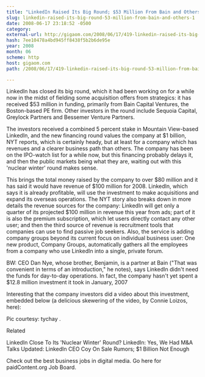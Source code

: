 ```yaml
---
title: "LinkedIn Raised Its Big Round; $53 Million From Bain and Others; $1 Billion Valuation"
slug: linkedin-raised-its-big-round-53-million-from-bain-and-others-1
date: 2008-06-17 23:18:52 -0500
category: 
external-url: http://gigaom.com/2008/06/17/419-linkedin-raised-its-big-round-53-million-from-bain-1-billion-valuation/
hash: 7ee10478a4bd945ff8438f5b2b6de95e
year: 2008
month: 06
scheme: http
host: gigaom.com
path: /2008/06/17/419-linkedin-raised-its-big-round-53-million-from-bain-1-billion-valuation/

---
```


LinkedIn has closed its big round, which it had been working on for a while now in the midst of fielding some acquisition offers from strategics: it has received $53 million in funding, primarily from Bain Capital Ventures, the Boston-based PE firm. Other investors in the round include Sequoia Capital, Greylock Partners and Bessemer Venture Partners. 



The investors received a combined 5 percent stake in Mountain View-based LinkedIn, and the new financing round values the company at $1 billion, NYT reports, which is certainly heady, but at least for a company which has revenues and a clearer business path than others. The company has been on the IPO-watch list for a while now, but this financing probably delays it, and then the public markets being what they are, waiting out with this 'nuclear winter' round makes sense.



This brings the total money raised by the company to over $80 million and it has said it would have revenue of $100 million for 2008. LinkedIn, which says it is already profitable, will use the investment to make acquisitions and expand its overseas operations. The NYT story also breaks down in more details the revenue sources for the company: LinkedIn will get only a quarter of its projected $100 million in revenue this year from ads; part of it is also the premium subscription, which let users directly contact any other user; and then the third source of revenue is recruitment tools that companies can use to find passive job seekers. Also, the service is adding company groups beyond its current focus on individual business user: One new product, Company Groups, automatically gathers all the employees from a company who use LinkedIn into a single, private forum.



BW: CEO Dan Nye, whose brother, Benjamin, is a partner at Bain ("That was convenient in terms of an introduction," he notes), says LinkedIn didn't need the funds for day-to-day operations. In fact, the company hasn't yet spent a $12.8 million investment it took in January, 2007



Interesting that the company investors did a video about this investment, embedded below (a delicious skewering of the video, by Connie Loizos, here):







Pic courtesy: tychay .


Related


LinkedIn Close To Its 'Nuclear Winter' Round?
LinkedIn: Yes, We Had M&A Talks
Updated: LinkedIn CEO Coy On Sale Rumors; $1 Billion Not Enough


Check out the best business jobs in digital media. Go here for paidContent.org Job Board.
